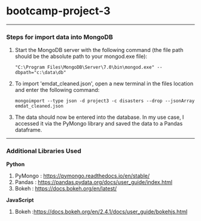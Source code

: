 # bootcamp-project-3

---

### Steps for import data into MongoDB

1. Start the MongoDB server with the following command (the file path should be the absolute path to your mongod.exe file):

    ```console
    "C:\Program Files\MongoDB\Server\7.0\bin\mongod.exe" --dbpath="c:\data\db"
    ```
2. To import 'emdat_cleaned.json', open a new terminal in the files location and enter the following command:

    ```console
    mongoimport --type json -d project3 -c disasters --drop --jsonArray emdat_cleaned.json
    ```
3. The data should now be entered into the database. In my use case, I accessed it via the PyMongo library and saved the data to a Pandas dataframe.

---

### Additional Libraries Used

**Python**
1. PyMongo : https://pymongo.readthedocs.io/en/stable/
2. Pandas : https://pandas.pydata.org/docs/user_guide/index.html
3. Bokeh : https://docs.bokeh.org/en/latest/

**JavaScript**
1. Bokeh :https://docs.bokeh.org/en/2.4.1/docs/user_guide/bokehjs.html
